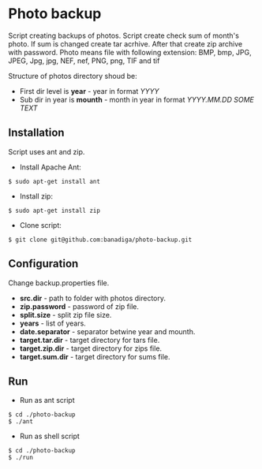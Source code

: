 Photo backup
============
Script creating backups of photos. Script create check sum of month's photo. If sum is changed create tar acrhive. After that create zip archive with password.
Photo means file with following extension: BMP, bmp, JPG, JPEG, Jpg, jpg, NEF, nef, PNG, png, TIF and tif

Structure of photos directory shoud be:
* First dir level is **year** - year in format *YYYY*
* Sub dir in year is **mounth** - month in year in format *YYYY.MM.DD SOME TEXT*


Installation
------------
Script uses ant and zip.
* Install Apache Ant:
```
$ sudo apt-get install ant
```
* Install zip:
```
$ sudo apt-get install zip
```
* Clone script:
```
$ git clone git@github.com:banadiga/photo-backup.git
```

Configuration
-------------
Change backup.properties file.
* **src.dir** - path to folder with photos directory.
* **zip.password** - password of zip file.
* **split.size** - split zip file size.
* **years** - list of years.
* **date.separator** - separator betwine year and mounth.
* **target.tar.dir** - target directory for tars file.
* **target.zip.dir** - target directory for zips file.
* **target.sum.dir** - target directory for sums file.

Run
---
* Run as ant script
```
$ cd ./photo-backup
$ ./ant
```
* Run as shell script
```
$ cd ./photo-backup
$ ./run
```
